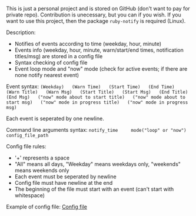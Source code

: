 This is just a personal project and is stored on GitHub (don't want to pay for private repo).
Contribution is unecessary, but you can if you wish. If you want to use this project, then the package `ruby-notify` is required (Linux).

Description:

* Notifies of events according to time (weekday, hour, minute)
* Events info (weekday, hour, minute, warn/start/end times, notification titles/msg) are stored in a config file
* Syntax checking of config file
* Event loop mode and "now" mode (check for active events; if there are none notify nearest event)

Event syntax: `(Weekday)   (Warn Time)   (Start Time)   (End Time)   (Warn Title)   (Warn Msg)   (Start Title)   (Start Msg)   (End Title)   (End Msg)   ("now" mode about to start title)   ("now" mode about to start msg)   ("now" mode in progress title)   ("now" mode in progress msg)`

Each event is seperated by one newline.

Command line arguments syntax: `notify_time     mode("loop" or "now")     config_file_path`

Config file rules:

* '+' represents a space
* "All" means all days, "Weekday" means weekdays only, "weekends" means weekends only
* Each event must be seperated by newline
* Config file must have newline at the end
* The beginning of the file must start with an event (can't start with whitespace)

Example of config file: [Config file](http://s000.tinyupload.com/index.php?file_id=06137321611538773501)